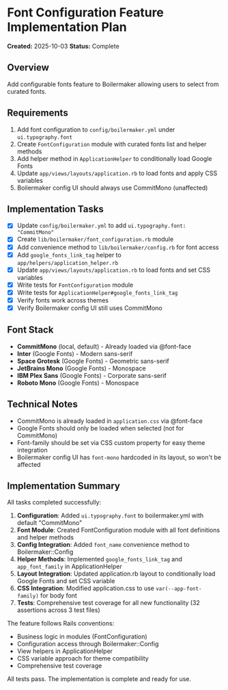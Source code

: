 # Font Configuration Feature Implementation Plan

**Created:** 2025-10-03
**Status:** Complete

## Overview
Add configurable fonts feature to Boilermaker allowing users to select from curated fonts.

## Requirements
1. Add font configuration to `config/boilermaker.yml` under `ui.typography.font`
2. Create `FontConfiguration` module with curated fonts list and helper methods
3. Add helper method in `ApplicationHelper` to conditionally load Google Fonts
4. Update `app/views/layouts/application.rb` to load fonts and apply CSS variables
5. Boilermaker config UI should always use CommitMono (unaffected)

## Implementation Tasks

- [x] Update `config/boilermaker.yml` to add `ui.typography.font: "CommitMono"`
- [x] Create `lib/boilermaker/font_configuration.rb` module
- [x] Add convenience method to `lib/boilermaker/config.rb` for font access
- [x] Add `google_fonts_link_tag` helper to `app/helpers/application_helper.rb`
- [x] Update `app/views/layouts/application.rb` to load fonts and set CSS variables
- [x] Write tests for `FontConfiguration` module
- [x] Write tests for `ApplicationHelper#google_fonts_link_tag`
- [x] Verify fonts work across themes
- [x] Verify Boilermaker config UI still uses CommitMono

## Font Stack
- **CommitMono** (local, default) - Already loaded via @font-face
- **Inter** (Google Fonts) - Modern sans-serif
- **Space Grotesk** (Google Fonts) - Geometric sans-serif
- **JetBrains Mono** (Google Fonts) - Monospace
- **IBM Plex Sans** (Google Fonts) - Corporate sans-serif
- **Roboto Mono** (Google Fonts) - Monospace

## Technical Notes
- CommitMono is already loaded in `application.css` via @font-face
- Google Fonts should only be loaded when selected (not for CommitMono)
- Font-family should be set via CSS custom property for easy theme integration
- Boilermaker config UI has `font-mono` hardcoded in its layout, so won't be affected

## Implementation Summary

All tasks completed successfully:

1. **Configuration**: Added `ui.typography.font` to boilermaker.yml with default "CommitMono"
2. **Font Module**: Created FontConfiguration module with all font definitions and helper methods
3. **Config Integration**: Added `font_name` convenience method to Boilermaker::Config
4. **Helper Methods**: Implemented `google_fonts_link_tag` and `app_font_family` in ApplicationHelper
5. **Layout Integration**: Updated application.rb layout to conditionally load Google Fonts and set CSS variable
6. **CSS Integration**: Modified application.css to use `var(--app-font-family)` for body font
7. **Tests**: Comprehensive test coverage for all new functionality (32 assertions across 3 test files)

The feature follows Rails conventions:
- Business logic in modules (FontConfiguration)
- Configuration access through Boilermaker::Config
- View helpers in ApplicationHelper
- CSS variable approach for theme compatibility
- Comprehensive test coverage

All tests pass. The implementation is complete and ready for use.
